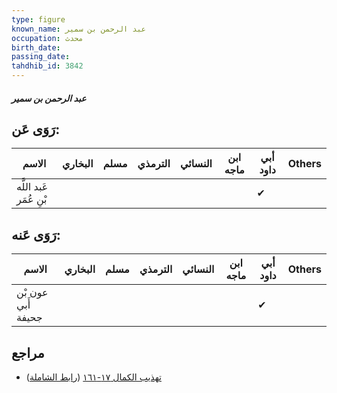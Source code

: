 ```yaml
---
type: figure
known_name: عبد الرحمن بن سمير
occupation: محدث
birth_date:
passing_date:
tahdhib_id: 3842
---
```

##### عبد الرحمن بن سمير

## رَوَى عَن:
| الاسم                  | البخاري | مسلم | الترمذي | النسائي | ابن ماجه | أبي داود | Others |
| ---------------------- | ------- | ---- | ------- | ------- | -------- | -------- | ------ |
| عَبد اللَّه بْنِ عُمَر |         |      |         |         |          | ✔        |        |
## رَوَى عَنه:
| الاسم              | البخاري | مسلم | الترمذي | النسائي | ابن ماجه | أبي داود | Others |
| ------------------ | ------- | ---- | ------- | ------- | -------- | -------- | ------ |
| عون بْن أَبي جحيفة |         |      |         |         |          | ✔        |        |
## مراجع
- [تهذيب الكمال ١٧-١٦١](obsidian://open?vault=Tahdhib-al-Kamal&file=Figures/٣٨٤٢-عبد%20الرحمن%20بن%20سمير) ([رابط الشاملة](https://shamela.ws/book/3722/8711))